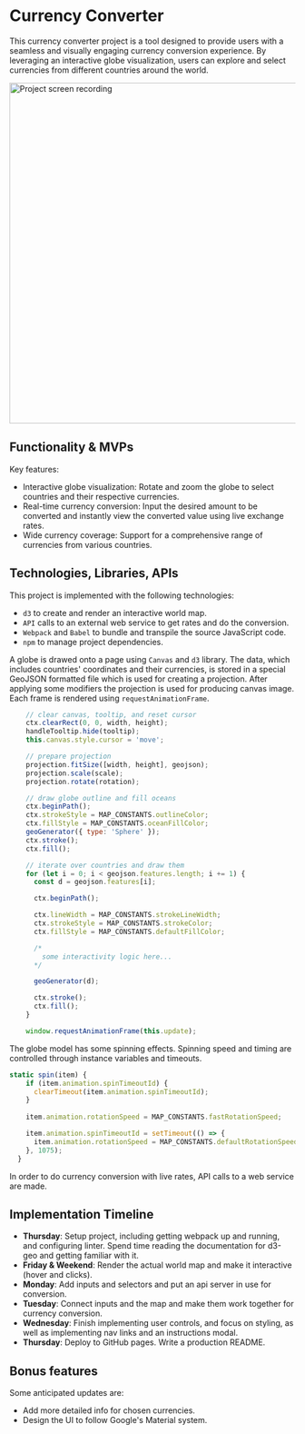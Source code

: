 # Currency Converter

This currency converter project is a tool designed to provide users with a seamless and visually engaging currency conversion experience. By leveraging an interactive globe visualization, users can explore and select currencies from different countries around the world.


<img width="600" alt="Project screen recording" src="https://github.com/artemplv/currency-converter/assets/48654322/a0a55073-e5d7-4248-863f-ccceacf616fe">

## Functionality & MVPs

Key features:

- Interactive globe visualization: Rotate and zoom the globe to select countries and their respective currencies.
- Real-time currency conversion: Input the desired amount to be converted and instantly view the converted value using live exchange rates.
- Wide currency coverage: Support for a comprehensive range of currencies from various countries.



## Technologies, Libraries, APIs
This project is implemented with the following technologies:

- ```d3``` to create and render an interactive world map.
- ```API``` calls to an external web service to get rates and do the conversion.
- ```Webpack``` and ```Babel``` to bundle and transpile the source JavaScript code.
- ```npm``` to manage project dependencies.


A globe is drawed onto a page using ```Canvas``` and ```d3``` library. The data, which includes countries' coordinates and their currencies, is stored in a special GeoJSON formatted file which is used for creating a projection. After applying some modifiers the projection is used for producing canvas image. Each frame is rendered using ```requestAnimationFrame```.
```JavaScript
    // clear canvas, tooltip, and reset cursor
    ctx.clearRect(0, 0, width, height);
    handleTooltip.hide(tooltip);
    this.canvas.style.cursor = 'move';

    // prepare projection
    projection.fitSize([width, height], geojson);
    projection.scale(scale);
    projection.rotate(rotation);

    // draw globe outline and fill oceans
    ctx.beginPath();
    ctx.strokeStyle = MAP_CONSTANTS.outlineColor;
    ctx.fillStyle = MAP_CONSTANTS.oceanFillColor;
    geoGenerator({ type: 'Sphere' });
    ctx.stroke();
    ctx.fill();

    // iterate over countries and draw them
    for (let i = 0; i < geojson.features.length; i += 1) {
      const d = geojson.features[i];

      ctx.beginPath();

      ctx.lineWidth = MAP_CONSTANTS.strokeLineWidth;
      ctx.strokeStyle = MAP_CONSTANTS.strokeColor;
      ctx.fillStyle = MAP_CONSTANTS.defaultFillColor;

      /*
        some interactivity logic here...
      */

      geoGenerator(d);

      ctx.stroke();
      ctx.fill();
    }

    window.requestAnimationFrame(this.update);

```

The globe model has some spinning effects. Spinning speed and timing are controlled through instance variables and timeouts.

```JavaScript
static spin(item) {
    if (item.animation.spinTimeoutId) {
      clearTimeout(item.animation.spinTimeoutId);
    }
    
    item.animation.rotationSpeed = MAP_CONSTANTS.fastRotationSpeed;

    item.animation.spinTimeoutId = setTimeout(() => {
      item.animation.rotationSpeed = MAP_CONSTANTS.defaultRotationSpeed;
    }, 1075);
  }
```

In order to do currency conversion with live rates, API calls to a web service are made.


## Implementation Timeline
- **Thursday**: Setup project, including getting webpack up and running, and configuring linter. Spend time reading the documentation for d3-geo and getting familiar with it.
- **Friday & Weekend**: Render the actual world map and make it interactive (hover and clicks).
- **Monday**: Add inputs and selectors and put an api server in use for conversion.
- **Tuesday**: Connect inputs and the map and make them work together for currency conversion.
- **Wednesday**: Finish implementing user controls, and focus on styling, as well as implementing nav links and an instructions modal.
- **Thursday**: Deploy to GitHub pages. Write a production README.


## Bonus features
Some anticipated updates are:

- Add more detailed info for chosen currencies.
- Design the UI to follow Google's Material system. 

